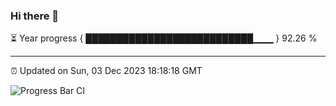 ### Hi there 👋

⏳ Year progress { ███████████████████████████▁▁▁ } 92.26 %

---

⏰ Updated on Sun, 03 Dec 2023 18:18:18 GMT

![Progress Bar CI](https://github.com/liununu/liununu/workflows/Progress%20Bar%20CI/badge.svg)

